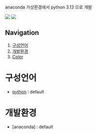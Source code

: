 

anaconda 가상환경에서 python 3.13 으로 개발

<img src="https://capsule-render.vercel.app/api?type=transparent&height=300&section=header&text=todoList&fontSize=90&fontColor=#ffffff&fontAlignY=38&desc=asdasdsad&descAlignY=51&descAlign=62&descSize=30"/>
<img src="https://capsule-render.vercel.app/api?type=transparent&height=300&section=header&text=capsule%20render&fontSize=90&animation=fadeIn&fontAlignY=38&desc=오늘의 할일을 문장으로 변경하여 일기로 저장 시키는 시스템&descAlignY=51&descAlign=62"/>


## Navigation

1. [구성언어](#구성언어)
2. [개발환경](#개발환경)
3. [Color](#color)

# 구성언어
- [python](#python) : default

# 개발환경
- [anaconda] : default

